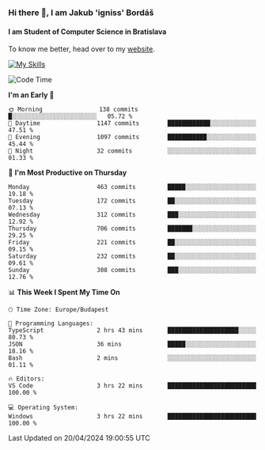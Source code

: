 ### Hi there 👋, I am Jakub 'igniss' Bordáš

#### I am Student of Computer Science in Bratislava
To know me better, head over to my [website](https://bordas.sk).

[![My Skills](https://skillicons.dev/icons?i=js,html,css,figma,svelte,java,kotlin,python,postgresql,typescript,nest,nodejs)](https://bordas.sk)


<!--START_SECTION:waka-->
![Code Time](http://img.shields.io/badge/Code%20Time-1%2C468%20hrs%2011%20mins-blue)

**I'm an Early 🐤** 

```text
🌞 Morning                138 commits         █░░░░░░░░░░░░░░░░░░░░░░░░   05.72 % 
🌆 Daytime                1147 commits        ████████████░░░░░░░░░░░░░   47.51 % 
🌃 Evening                1097 commits        ███████████░░░░░░░░░░░░░░   45.44 % 
🌙 Night                  32 commits          ░░░░░░░░░░░░░░░░░░░░░░░░░   01.33 % 
```
📅 **I'm Most Productive on Thursday** 

```text
Monday                   463 commits         █████░░░░░░░░░░░░░░░░░░░░   19.18 % 
Tuesday                  172 commits         ██░░░░░░░░░░░░░░░░░░░░░░░   07.13 % 
Wednesday                312 commits         ███░░░░░░░░░░░░░░░░░░░░░░   12.92 % 
Thursday                 706 commits         ███████░░░░░░░░░░░░░░░░░░   29.25 % 
Friday                   221 commits         ██░░░░░░░░░░░░░░░░░░░░░░░   09.15 % 
Saturday                 232 commits         ██░░░░░░░░░░░░░░░░░░░░░░░   09.61 % 
Sunday                   308 commits         ███░░░░░░░░░░░░░░░░░░░░░░   12.76 % 
```


📊 **This Week I Spent My Time On** 

```text
🕑︎ Time Zone: Europe/Budapest

💬 Programming Languages: 
TypeScript               2 hrs 43 mins       ████████████████████░░░░░   80.73 % 
JSON                     36 mins             █████░░░░░░░░░░░░░░░░░░░░   18.16 % 
Bash                     2 mins              ░░░░░░░░░░░░░░░░░░░░░░░░░   01.11 % 

🔥 Editors: 
VS Code                  3 hrs 22 mins       █████████████████████████   100.00 % 

💻 Operating System: 
Windows                  3 hrs 22 mins       █████████████████████████   100.00 % 
```


 Last Updated on 20/04/2024 19:00:55 UTC
<!--END_SECTION:waka-->
